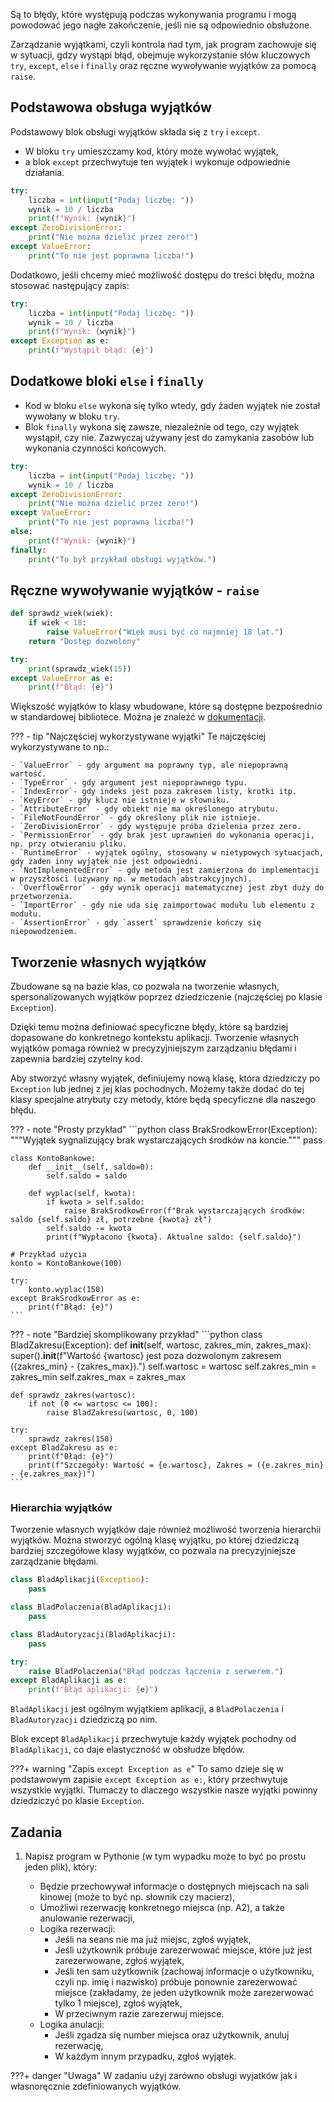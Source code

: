 Są to błędy, które występują podczas wykonywania programu i mogą powodować jego nagłe zakończenie, jeśli nie są odpowiednio obsłużone.

Zarządzanie wyjątkami, czyli kontrola nad tym, jak program zachowuje się w sytuacji, gdzy wystąpi błąd, obejmuje wykorzystanie słów kluczowych `try`, `except`, `else` i `finally` oraz ręczne wywoływanie wyjątków za pomocą `raise`.

## Podstawowa obsługa wyjątków

Podstawowy blok obsługi wyjątków składa się z `try` i `except`.

- W bloku `try` umieszczamy kod, który może wywołać wyjątek,
- a blok `except` przechwytuje ten wyjątek i wykonuje odpowiednie działania.

```python
try:
    liczba = int(input("Podaj liczbę: "))
    wynik = 10 / liczba
    print(f"Wynik: {wynik}")
except ZeroDivisionError:
    print("Nie można dzielić przez zero!")
except ValueError:
    print("To nie jest poprawna liczba!")
```

Dodatkowo, jeśli chcemy mieć możliwość dostępu do treści błędu, można stosować następujący zapis:

```python
try:
    liczba = int(input("Podaj liczbę: "))
    wynik = 10 / liczba
    print(f"Wynik: {wynik}")
except Exception as e:
    print(f"Wystąpił błąd: {e}")
```

## Dodatkowe bloki `else` i `finally`

- Kod w bloku `else` wykona się tylko wtedy, gdy żaden wyjątek nie został wywołany w bloku `try`.
- Blok `finally` wykona się zawsze, niezależnie od tego, czy wyjątek wystąpił, czy nie. Zazwyczaj używany jest do zamykania zasobów lub wykonania czynności końcowych.

```python
try:
    liczba = int(input("Podaj liczbę: "))
    wynik = 10 / liczba
except ZeroDivisionError:
    print("Nie można dzielić przez zero!")
except ValueError:
    print("To nie jest poprawna liczba!")
else:
    print(f"Wynik: {wynik}")
finally:
    print("To był przykład obsługi wyjątków.")
```

## Ręczne wywoływanie wyjątków - `raise`

```python
def sprawdz_wiek(wiek):
    if wiek < 18:
        raise ValueError("Wiek musi być co najmniej 18 lat.")
    return "Dostęp dozwolony"

try:
    print(sprawdz_wiek(15))
except ValueError as e:
    print(f"Błąd: {e}")
```

Większość wyjątków to klasy wbudowane, które są dostępne bezpośrednio w standardowej bibliotece. Można je znaleźć w [dokumentacji](https://docs.python.org/3/library/exceptions.html#).

??? - tip "Najczęściej wykorzystywane wyjątki"
    Te najczęściej wykorzystywane to np.:

    - `ValueError` - gdy argument ma poprawny typ, ale niepoprawną wartość.
    - `TypeError` - gdy argument jest niepoprawnego typu.
    - `IndexError`- gdy indeks jest poza zakresem listy, krotki itp.
    - `KeyError` - gdy klucz nie istnieje w słowniku.
    - `AttributeError` - gdy obiekt nie ma określonego atrybutu.
    - `FileNotFoundError` - gdy określony plik nie istnieje.
    - `ZeroDivisionError` - gdy występuje próba dzielenia przez zero.
    - `PermissionError` - gdy brak jest uprawnień do wykonania operacji, np. przy otwieraniu pliku.
    - `RuntimeError` - wyjątek ogólny, stosowany w nietypowych sytuacjach, gdy żaden inny wyjątek nie jest odpowiedni.
    - `NotImplementedError` - gdy metoda jest zamierzona do implementacji w przyszłości (używany np. w metodach abstrakcyjnych).
    - `OverflowError` - gdy wynik operacji matematycznej jest zbyt duży do przetworzenia.
    - `ImportError` - gdy nie uda się zaimportować modułu lub elementu z modułu.
    - `AssertionError` - gdy `assert` sprawdzenie kończy się niepowodzeniem.

## Tworzenie własnych wyjątków

Zbudowane są na bazie klas, co pozwala na tworzenie własnych, spersonalizowanych wyjątków poprzez dziedziczenie (najczęściej po klasie `Exception`).

Dzięki temu można definiować specyficzne błędy, które są bardziej dopasowane do konkretnego kontekstu aplikacji. Tworzenie własnych wyjątków pomaga również w precyzyjniejszym zarządzaniu błędami i zapewnia bardziej czytelny kod.

Aby stworzyć własny wyjątek, definiujemy nową klasę, która dziedziczy po `Exception` lub jednej z jej klas pochodnych. Możemy także dodać do tej klasy specjalne atrybuty czy metody, które będą specyficzne dla naszego błędu.

??? - note "Prosty przykład"
    ```python
    class BrakSrodkowError(Exception):
        """Wyjątek sygnalizujący brak wystarczających środków na koncie."""
        pass

    class KontoBankowe:
        def __init__(self, saldo=0):
            self.saldo = saldo

        def wyplac(self, kwota):
            if kwota > self.saldo:
                raise BrakSrodkowError(f"Brak wystarczających środków: saldo {self.saldo} zł, potrzebne {kwota} zł")
            self.saldo -= kwota
            print(f"Wypłacono {kwota}. Aktualne saldo: {self.saldo}")

    # Przykład użycia
    konto = KontoBankowe(100)

    try:
        konto.wyplac(150)
    except BrakSrodkowError as e:
        print(f"Błąd: {e}")
    ```

??? - note "Bardziej skomplikowany przykład"
    ```python
    class BladZakresu(Exception):
        def __init__(self, wartosc, zakres_min, zakres_max):
            super().__init__(f"Wartość {wartosc} jest poza dozwolonym zakresem ({zakres_min} - {zakres_max}).")
            self.wartosc = wartosc
            self.zakres_min = zakres_min
            self.zakres_max = zakres_max

    def sprawdz_zakres(wartosc):
        if not (0 <= wartosc <= 100):
            raise BladZakresu(wartosc, 0, 100)

    try:
        sprawdz_zakres(150)
    except BladZakresu as e:
        print(f"Błąd: {e}")
        print(f"Szczegóły: Wartość = {e.wartosc}, Zakres = ({e.zakres_min} - {e.zakres_max})")
    ```

### Hierarchia wyjątków

Tworzenie własnych wyjątków daje również możliwość tworzenia hierarchii wyjątków. Można stworzyć ogólną klasę wyjątku, po której dziedziczą bardziej szczegółowe klasy wyjątków, co pozwala na precyzyjniejsze zarządzanie błędami.

```python
class BladAplikacji(Exception):
    pass

class BladPolaczenia(BladAplikacji):
    pass

class BladAutoryzacji(BladAplikacji):
    pass

try:
    raise BladPolaczenia("Błąd podczas łączenia z serwerem.")
except BladAplikacji as e:
    print(f"Błąd aplikacji: {e}")
```

`BladAplikacji` jest ogólnym wyjątkiem aplikacji, a `BladPolaczenia` i `BladAutoryzacji` dziedziczą po nim.

Blok except `BladAplikacji` przechwytuje każdy wyjątek pochodny od `BladAplikacji`, co daje elastyczność w obsłudze błędów.

???+ warning "Zapis `except Exception as e`"
    To samo dzieje się w podstawowym zapisie `except Exception as e:`, który przechwytuje wszystkie wyjątki. Tłumaczy to dlaczego wszystkie nasze wyjątki powinny dziedziczyć po klasie `Exception`.

## Zadania

1. Napisz program w Pythonie (w tym wypadku może to być po prostu jeden plik), który:

    - Będzie przechowywał informacje o dostępnych miejscach na sali kinowej (może to być np. słownik czy macierz),
    - Umożliwi rezerwację konkretnego miejsca (np. A2), a także anulowanie rezerwacji,
    - Logika rezerwacji:
        - Jeśli na seans nie ma już miejsc, zgłoś wyjątek,
        - Jeśli użytkownik próbuje zarezerwować miejsce, które już jest zarezerwowane, zgłoś wyjątek,
        - Jeśli ten sam użytkownik (zachowaj informacje o użytkowniku, czyli np. imię i nazwisko) próbuje ponownie zarezerwować miejsce (zakładamy, że jeden użytkownik może zarezerwować tylko 1 miejsce), zgłoś wyjątek,
        - W przeciwnym razie zarezerwuj miejsce.
    - Logika anulacji:
        - Jeśli zgadza się number miejsca oraz użytkownik, anuluj rezerwację,
        - W każdym innym przypadku, zgłoś wyjątek.

???+ danger "Uwaga"
    W zadaniu użyj zarówno obsługi wyjatków jak i własnoręcznie zdefiniowanych wyjątków.

